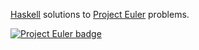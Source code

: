 
[Haskell](https://www.haskell.org/) solutions to [Project Euler](https://projecteuler.net/) problems.

[![Project Euler badge](https://projecteuler.net/profile/zaccrites2.png)](https://projecteuler.net/profile/zaccrites2.png)
